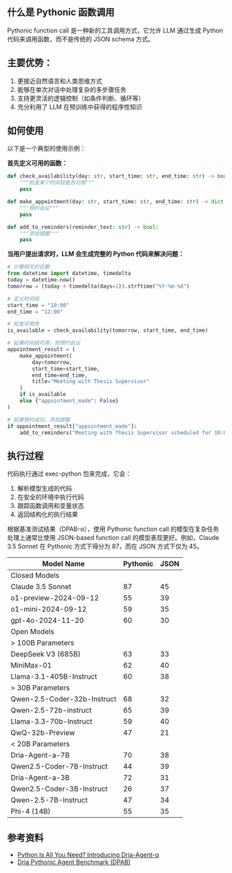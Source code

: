 什么是 Pythonic 函数调用
-----------------------


Pythonic function call 是一种新的工具调用方式，它允许 LLM 通过生成 Python 代码来调用函数，而不是传统的 JSON schema 方式。

## 主要优势：

1. 更接近自然语言和人类思维方式
2. 能够在单次对话中处理复杂的多步骤任务
3. 支持更灵活的逻辑控制（如条件判断、循环等）
4. 充分利用了 LLM 在预训练中获得的程序性知识

## 如何使用

以下是一个典型的使用示例：

**首先定义可用的函数：**
```python
def check_availability(day: str, start_time: str, end_time: str) -> bool:
    """检查某个时间段是否可用"""
    pass

def make_appointment(day: str, start_time: str, end_time: str) -> dict:
    """预约会议"""
    pass

def add_to_reminders(reminder_text: str) -> bool:
    """添加提醒"""
    pass
```

**当用户提出请求时，LLM 会生成完整的 Python 代码来解决问题：**
```python
# 计算明天的日期
from datetime import datetime, timedelta
today = datetime.now()
tomorrow = (today + timedelta(days=1)).strftime("%Y-%m-%d")

# 定义时间段
start_time = "10:00"
end_time = "12:00"

# 检查可用性
is_available = check_availability(tomorrow, start_time, end_time)

# 如果时间段可用，则预约会议
appointment_result = (
    make_appointment(
        day=tomorrow,
        start_time=start_time,
        end_time=end_time,
        title="Meeting with Thesis Supervisor"
    )
    if is_available
    else {"appointment_made": False}
)

# 如果预约成功，添加提醒
if appointment_result["appointment_made"]:
    add_to_reminders("Meeting with Thesis Supervisor scheduled for 10:00 AM tomorrow")
```

## 执行过程

代码执行通过 exec-python 包来完成，它会：
1. 解析模型生成的代码
2. 在安全的环境中执行代码
3. 跟踪函数调用和变量状态
4. 返回结构化的执行结果

根据基准测试结果（DPAB-α），使用 Pythonic function call 的模型在复杂任务处理上通常比使用 JSON-based function call 的模型表现更好。例如，Claude 3.5 Sonnet 在 Pythonic 方式下得分为 87，而在 JSON 方式下仅为 45。

| Model Name                          | Pythonic | JSON |
|-------------------------------------|----------|------|
| Closed Models                       |          |      |
| Claude 3.5 Sonnet                  | 87       | 45   |
| o1-preview-2024-09-12              | 55       | 39   |
| o1-mini-2024-09-12                 | 59       | 35   |
| gpt-4o-2024-11-20                   | 60       | 30   |
| Open Models                         |          |      |
| > 100B Parameters                   |          |      |
| DeepSeek V3 (685B)                 | 63       | 33   |
| MiniMax-01                          | 62       | 40   |
| Llama-3.1-405B-Instruct            | 60       | 38   |
| > 30B Parameters                    |          |      |
| Qwen-2.5-Coder-32b-Instruct        | 68       | 32   |
| Qwen-2.5-72b-instruct              | 65       | 39   |
| Llama-3.3-70b-Instruct             | 59       | 40   |
| QwQ-32b-Preview                    | 47       | 21   |
| < 20B Parameters                    |          |      |
| Dria-Agent-a-7B                   | 70       | 38   |
| Qwen2.5-Coder-7B-Instruct          | 44       | 39   |
| Dria-Agent-a-3B                    | 72       | 31   |
| Qwen2.5-Coder-3B-Instruct          | 26       | 37   |
| Qwen-2.5-7B-Instruct               | 47       | 34   |
| Phi-4 (14B)                        | 55       | 35   |


## 参考资料

- [Python Is All You Need? Introducing Dria-Agent-α](https://huggingface.co/blog/andthattoo/dria-agent-a)
- [Dria Pythonic Agent Benchmark (DPAB)](https://huggingface.co/blog/andthattoo/dpab-a)
